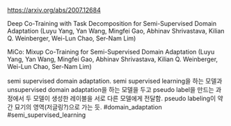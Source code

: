 https://arxiv.org/abs/2007.12684

Deep Co-Training with Task Decomposition for Semi-Supervised Domain
  Adaptation (Luyu Yang, Yan Wang, Mingfei Gao, Abhinav Shrivastava, Kilian Q. Weinberger, Wei-Lun Chao, Ser-Nam Lim)

MiCo: Mixup Co-Training for Semi-Supervised Domain Adaptation (Luyu Yang, Yan Wang, Mingfei Gao, Abhinav Shrivastava, Kilian Q. Weinberger, Wei-Lun Chao, Ser-Nam Lim)

semi supervised domain adaptation. semi supervised learning을 하는 모델과 unsupervised domain adaptation을 하는 모델을 두고 pseudo label을 만드는 과정에서 두 모델이 생성한 레이블을 서로 다른 모델에게 전달함. pseudo labeling이 약간 묘기의 영역(저글링?)으로 가는 듯. #domain_adaptation #semi_supervised_learning